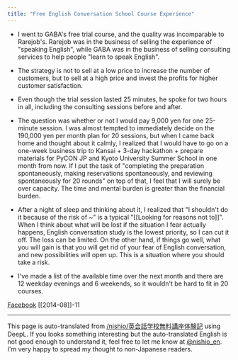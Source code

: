 ```yaml
---
title: "Free English Conversation School Course Experience"
---
```


- I went to GABA's free trial course, and the quality was incomparable to Rarejob's. Rarejob was in the business of selling the experience of "speaking English", while GABA was in the business of selling consulting services to help people "learn to speak English".
- The strategy is not to sell at a low price to increase the number of customers, but to sell at a high price and invest the profits for higher customer satisfaction.
- Even though the trial session lasted 25 minutes, he spoke for two hours in all, including the consulting sessions before and after.
- The question was whether or not I would pay 9,000 yen for one 25-minute session. I was almost tempted to immediately decide on the 190,000 yen per month plan for 20 sessions, but when I came back home and thought about it calmly, I realized that I would have to go on a one-week business trip to Kansai + 3-day hackathon + prepare materials for PyCON JP and Kyoto University Summer School in one month from now. If I put the task of "completing the preparation spontaneously, making reservations spontaneously, and reviewing spontaneously for 20 rounds" on top of that, I feel that I will surely be over capacity. The time and mental burden is greater than the financial burden.

- After a night of sleep and thinking about it, I realized that "I shouldn't do it because of the risk of ~" is a typical "[[Looking for reasons not to]]". When I think about what will be lost if the situation I fear actually happens, English conversation study is the lowest priority, so I can cut it off. The loss can be limited. On the other hand, if things go well, what you will gain is that you will get rid of your fear of English conversation, and new possibilities will open up. This is a situation where you should take a risk.
- I've made a list of the available time over the next month and there are 12 weekday evenings and 6 weekends, so it wouldn't be hard to fit in 20 courses.

[Facebook](https://www.facebook.com/nishiohirokazu/posts/10203888001336968) [[2014-08]]-11

---
This page is auto-translated from [/nishio/英会話学校無料講座体験記](https://scrapbox.io/nishio/英会話学校無料講座体験記) using DeepL. If you looks something interesting but the auto-translated English is not good enough to understand it, feel free to let me know at [@nishio_en](https://twitter.com/nishio_en). I'm very happy to spread my thought to non-Japanese readers.